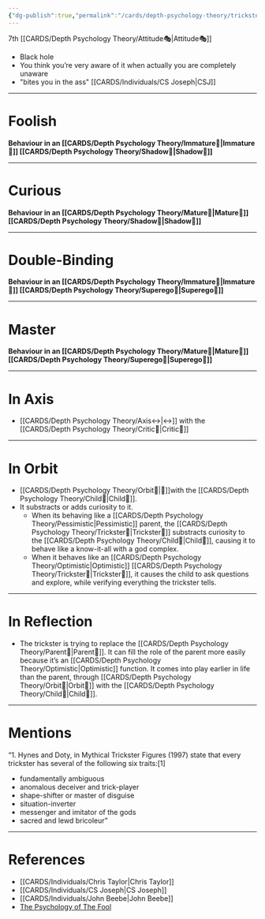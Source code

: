 ```yaml
---
{"dg-publish":true,"permalink":"/cards/depth-psychology-theory/trickster/","noteIcon":"1","created":"2022-12-31T00:59:13.583+01:00","updated":"2023-08-30T15:58:28.286+02:00"}
---
```


7th [[CARDS/Depth Psychology Theory/Attitude🎭\|Attitude🎭]]
- Black hole 
- You think you’re very aware of it when actually you are completely unaware 
- "bites you in the ass" [[CARDS/Individuals/CS Joseph\|CSJ]] 
---
# Foolish 
**Behaviour in an [[CARDS/Depth Psychology Theory/Immature🐇\|Immature🐇]] [[CARDS/Depth Psychology Theory/Shadow👥\|Shadow👥]]** 

---
# Curious
**Behaviour in an [[CARDS/Depth Psychology Theory/Mature🐢\|Mature🐢]] [[CARDS/Depth Psychology Theory/Shadow👥\|Shadow👥]]** 

---
# Double-Binding 
**Behaviour in an [[CARDS/Depth Psychology Theory/Immature🐇\|Immature🐇]] [[CARDS/Depth Psychology Theory/Superego👹\|Superego👹]]** 

---
# Master 
**Behaviour in an [[CARDS/Depth Psychology Theory/Mature🐢\|Mature🐢]] [[CARDS/Depth Psychology Theory/Superego👹\|Superego👹]]** 

---
# In Axis 
- [[CARDS/Depth Psychology Theory/Axis↔️\|↔️]] with the [[CARDS/Depth Psychology Theory/Critic🤔\|Critic🤔]] 
---
# In Orbit 
- [[CARDS/Depth Psychology Theory/Orbit🔄\|💫]]with the [[CARDS/Depth Psychology Theory/Child👼\|Child👼]]. 
- It substracts or adds curiosity to it. 
	- When its behaving like a [[CARDS/Depth Psychology Theory/Pessimistic\|Pessimistic]] parent, the [[CARDS/Depth Psychology Theory/Trickster🤡\|Trickster🤡]] substracts curiosity to the [[CARDS/Depth Psychology Theory/Child👼\|Child👼]], causing it to behave like a know-it-all with a god complex. 
	- When it behaves like an [[CARDS/Depth Psychology Theory/Optimistic\|Optimistic]]  [[CARDS/Depth Psychology Theory/Trickster🤡\|Trickster🤡]], it causes the child to ask questions and explore, while verifying everything the trickster tells.   

---
# In Reflection
- The trickster is trying to replace the [[CARDS/Depth Psychology Theory/Parent🤨\|Parent🤨]]. It can fill the role of the parent more easily because it’s an [[CARDS/Depth Psychology Theory/Optimistic\|Optimistic]] function. It comes into play earlier in life than the parent, through [[CARDS/Depth Psychology Theory/Orbit🔄\|Orbit🔄]] with the [[CARDS/Depth Psychology Theory/Child👼\|Child👼]]. 
---
# Mentions 
“1. Hynes and Doty, in Mythical Trickster Figures (1997) state that every trickster has several of the following six traits:[1]
- fundamentally ambiguous 
- anomalous deceiver and trick-player 
- shape-shifter or master of disguise 
- situation-inverter
- messenger and imitator of the gods 
- sacred and lewd bricoleur”


---
# References 
- [[CARDS/Individuals/Chris Taylor\|Chris Taylor]]
- [[CARDS/Individuals/CS Joseph\|CS Joseph]] 
- [[CARDS/Individuals/John Beebe\|John Beebe]] 
- [The Psychology of The Fool](https://www.youtube.com/watch?v=jLWpuLH3t6k)
